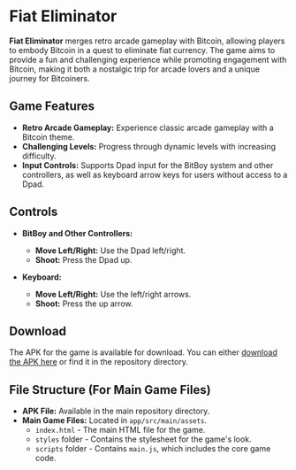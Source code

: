 # Fiat Eliminator

**Fiat Eliminator** merges retro arcade gameplay with Bitcoin, allowing players to embody Bitcoin in a quest to eliminate fiat currency. The game aims to provide a fun and challenging experience while promoting engagement with Bitcoin, making it both a nostalgic trip for arcade lovers and a unique journey for Bitcoiners.

## Game Features

- **Retro Arcade Gameplay:** Experience classic arcade gameplay with a Bitcoin theme.
- **Challenging Levels:** Progress through dynamic levels with increasing difficulty.
- **Input Controls:** Supports Dpad input for the BitBoy system and other controllers, as well as keyboard arrow keys for users without access to a Dpad.

## Controls

- **BitBoy and Other Controllers:**
  - **Move Left/Right:** Use the Dpad left/right.
  - **Shoot:** Press the Dpad up.

- **Keyboard:**
  - **Move Left/Right:** Use the left/right arrows.
  - **Shoot:** Press the up arrow.

## Download

The APK for the game is available for download. You can either [download the APK here](https://github.com/graph90/fiatEliminator_BitBoyEdition/blob/master/fiatEliminator.apk) or find it in the repository directory.

## File Structure (For Main Game Files)

- **APK File:** Available in the main repository directory.
- **Main Game Files:** Located in `app/src/main/assets`.
  - `index.html` - The main HTML file for the game.
  - `styles` folder - Contains the stylesheet for the game's look.
  - `scripts` folder - Contains `main.js`, which includes the core game code.
